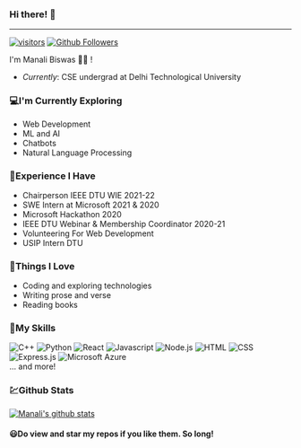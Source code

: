 ### Hi there! 👋
<hr/>

<!--
**manali-biswas/manali-biswas** is a ✨ _special_ ✨ repository because its `README.md` (this file) appears on your GitHub profile.-->

[![visitors](https://visitor-badge.laobi.icu/badge?page_id=manali-biswas.manali-biswas)](https://github.com/manali-biswas) [![Github Followers](https://img.shields.io/github/followers/manali-biswas.svg?style=social&label=Follow)](https://github.com/manali-biswas?tab=followers)

I'm Manali Biswas 👩‍💻 !

- _Currently_: CSE undergrad at Delhi Technological University

### 💻I'm Currently Exploring

- Web Development
- ML and AI
- Chatbots
- Natural Language Processing

### 💼Experience I Have

- Chairperson IEEE DTU WIE 2021-22
- SWE Intern at Microsoft 2021 & 2020
- Microsoft Hackathon 2020
- IEEE DTU Webinar & Membership Coordinator 2020-21
- Volunteering For Web Development
- USIP Intern DTU

### 💟Things I Love

- Coding and exploring technologies
- Writing prose and verse
- Reading books

### 🚀My Skills

![C++](https://img.shields.io/badge/C%2B%2B-00599C?style=for-the-badge&logo=c%2B%2B&logoColor=white)
![Python](https://img.shields.io/badge/Python-14354C?style=for-the-badge&logo=python&logoColor=white)
![React](https://img.shields.io/badge/React-20232A?style=for-the-badge&logo=react&logoColor=61DAFB)
![Javascript](https://img.shields.io/badge/JavaScript-323330?style=for-the-badge&logo=javascript&logoColor=F7DF1E)
![Node.js](https://img.shields.io/badge/Node.js-43853D?style=for-the-badge&logo=node.js&logoColor=white)
![HTML](	https://img.shields.io/badge/HTML5-E34F26?style=for-the-badge&logo=html5&logoColor=white)
![CSS](https://img.shields.io/badge/CSS3-1572B6?style=for-the-badge&logo=css3&logoColor=white)
![Express.js](https://img.shields.io/badge/Express.js-404D59?style=for-the-badge)
![Microsoft Azure](https://img.shields.io/badge/Microsoft_Azure-0089D6?style=for-the-badge&logo=microsoft-azure&logoColor=white)
<br/>... and more!

### 💹Github Stats

[![Manali's github stats](https://github-readme-stats.vercel.app/api?username=manali-biswas)](https://github.com/manali-biswas/github-readme-stats)

#### 😃Do view and star my repos if you like them. So long!
